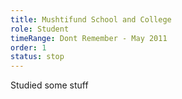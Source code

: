 ```yaml
---
title: Mushtifund School and College
role: Student
timeRange: Dont Remember - May 2011
order: 1
status: stop
---
```


<!--StartFragment-->

Studied some stuff

<!--EndFragment-->
